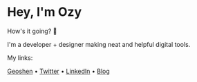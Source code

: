 # Hey, I'm Ozy

How's it going? 👋

I'm a developer + designer making neat and helpful digital tools.

My links:

[Geoshen](https://geoshen.com) •
[Twitter](https://twitter.com/ozywuli) •
[LinkedIn](www.linkedin.com/in/oscar-wu-a02096108) •
[Blog](https://ozywuli.com)


<img src="https://github-readme-stats.vercel.app/api?username=ozywuli&&show_icons=true" alt="" role="presentation" />
